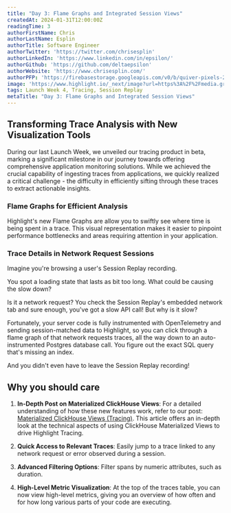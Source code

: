 ```yaml
---
title: "Day 3: Flame Graphs and Integrated Session Views"
createdAt: 2024-01-31T12:00:00Z
readingTime: 3
authorFirstName: Chris
authorLastName: Esplin
authorTitle: Software Engineer
authorTwitter: 'https://twitter.com/chrisesplin'
authorLinkedIn: 'https://www.linkedin.com/in/epsilon/'
authorGithub: 'https://github.com/deltaepsilon'
authorWebsite: 'https://www.chrisesplin.com/'
authorPFP: 'https://firebasestorage.googleapis.com/v0/b/quiver-pixels-2020.appspot.com/o/F1EQ3eaBqkbEKEHBigolXIlmdut2%2F1408a808-60a6-4102-b636-08ab24041503.jpeg?alt=media&token=5f0ed5d8-c192-4aa3-a75b-3eb6cac9a552'
image: 'https://www.highlight.io/_next/image?url=https%3A%2F%2Fmedia.graphassets.com%2FE7U4wuSyS5mXKGfDOWsz&w=3840&q=75'
tags: Launch Week 4, Tracing, Session Replay
metaTitle: "Day 3: Flame Graphs and Integrated Session Views"
---
```


## Transforming Trace Analysis with New Visualization Tools
During our last Launch Week, we unveiled our tracing product in beta, marking a significant milestone in our journey towards offering comprehensive application monitoring solutions. While we achieved the crucial capability of ingesting traces from applications, we quickly realized a critical challenge - the difficulty in efficiently sifting through these traces to extract actionable insights.

### Flame Graphs for Efficient Analysis

Highlight's new Flame Graphs are allow you to swiftly see where time is being spent in a trace. This visual representation makes it easier to pinpoint performance bottlenecks and areas requiring attention in your application.

### Trace Details in Network Request Sessions
Imagine you're browsing a user's Session Replay recording.

You spot a loading state that lasts as bit too long. What could be causing the slow down?

Is it a network request? You check the Session Replay's embedded network tab and sure enough, you've got a slow API call! But why is it slow? 

Fortunately, your server code is fully instrumented with OpenTelemetry and sending session-matched data to Highlight, so you can click through a flame graph of that network requests traces, all the way down to an auto-instrumented Postgres database call. You figure out the exact SQL query that's missing an index.

And you didn't even have to leave the Session Replay recording!

## Why you should care

1. **In-Depth Post on Materialized ClickHouse Views**: For a detailed understanding of how these new features work, refer to our post: [Materialized ClickHouse Views (Tracing)](). This article offers an in-depth look at the technical aspects of using ClickHouse Materialized Views to drive Highlight Tracing.

2. **Quick Access to Relevant Traces**: Easily jump to a trace linked to any network request or error observed during a session.

3. **Advanced Filtering Options**: Filter spans by numeric attributes, such as duration.

4. **High-Level Metric Visualization**: At the top of the traces table, you can now view high-level metrics, giving you an overview of how often and for how long various parts of your code are executing.

